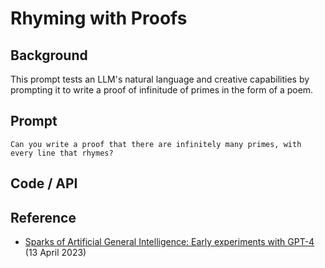 # Rhyming with Proofs


## Background
This prompt tests an LLM's natural language and creative capabilities by prompting it to write a proof of infinitude of primes in the form of a poem.

## Prompt
```
Can you write a proof that there are infinitely many primes, with every line that rhymes?
```

## Code / API



## Reference
- [Sparks of Artificial General Intelligence: Early experiments with GPT-4](https://arxiv.org/abs/2303.12712) (13 April 2023)
